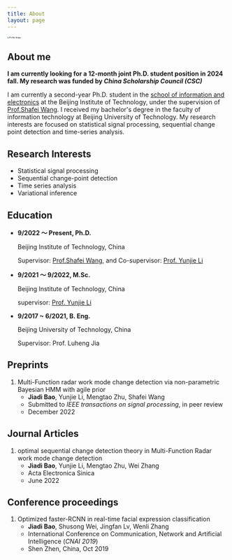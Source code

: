 ```yaml
---
title: About
layout: page
---
```

<img src="/Users/cartybao/Desktop/照片和签名/blog/JiadiBao/assets/images/profile.jpg" alt="Profile Image" style="zoom:30%;" />

## About me

**I am currently looking for a 12-month joint Ph.D. student position in 2024 fall. My research was funded by *China Scholarship Council (CSC)***



I am currently a second-year Ph.D. student in the [school of information and electronics](https://sie.bit.edu.cn/) at the Beijing Institute of Technology, under the supervision of [Prof.Shafei Wang](https://ysg.ckcest.cn/html/details/8031/index.html). I received my bachelor's degree in the faculty of information technology at Beijing University of Technology. My research interests are focused on statistical signal processing, sequential change point detection and time-series analysis. 

<h2>Research Interests</h2>

- Statistical signal processing
- Sequential change-point detection
- Time series analysis
- Variational inference

<h2>Education</h2>

- **9/2022 ～ Present, Ph.D.**

  Beijing Institute of Technology, China

  Supervisor:  [Prof.Shafei Wang](https://ysg.ckcest.cn/html/details/8031/index.html), and Co-supervisor: [Prof. Yunjie Li](https://sie.bit.edu.cn/szdw/jsml/ldydkjsyjsj/zgzcld/25c8f111388c42f3bd3b83541824d6a5.htm)

- **9/2021 ～ 9/2022, M.Sc.**

  Beijing Institute of Technology, China

  supervisor: [Prof. Yunjie Li](https://sie.bit.edu.cn/szdw/jsml/ldydkjsyjsj/zgzcld/25c8f111388c42f3bd3b83541824d6a5.htm)

- **9/2017 ~ 6/2021, B. Eng.**

  Beijing University of Technology, China

  Supervisor: Prof. Luheng Jia

<h2>Preprints</h2>

1. Multi-Function radar work mode change detection via non-parametric Bayesian HMM with agile prior
   - **Jiadi Bao**,  Yunjie Li, Mengtao Zhu, Shafei Wang
   - Submitted to *IEEE transactions on signal processing*, in peer review
   - December 2022

<h2>Journal Articles</h2>

1. optimal sequential change detection theory in Multi-Function Radar work mode change detection
   - **Jiadi Bao**, Yunjie Li, Mengtao Zhu, Wei Zhang
   - Acta Electronica Sinica
   - June 2022

<h2>Conference proceedings</h2>

1. Optimized faster-RCNN in real-time facial expression classification
   - **Jiadi Bao**, Shusong Wei, Jingfan Lv, Wenli Zhang
   - International Conference on Communication, Network and Artificial Intelligence (*CNAI 2019*)
   - Shen Zhen, China, Oct 2019

